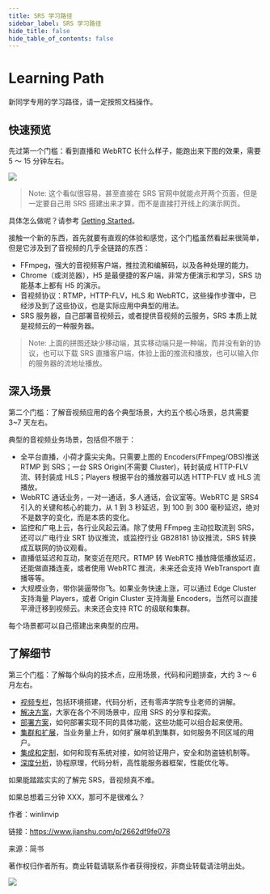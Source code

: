```yaml
---
title: SRS 学习路径
sidebar_label: SRS 学习路径
hide_title: false
hide_table_of_contents: false
---
```


# Learning Path

新同学专用的学习路径，请一定按照文档操作。

## 快速预览

先过第一个门槛：看到直播和 WebRTC 长什么样子，能跑出来下图的效果，需要 5 ～ 15 分钟左右。

![](/img/doc-learning-path-001.png)

> Note: 这个看似很容易，甚至直接在 SRS 官网中就能点开两个页面，但是一定要自己用 SRS 搭建出来才算，而不是直接打开线上的演示网页。

具体怎么做呢？请参考 [Getting Started](./getting-started.md)。


接触一个新的东西，首先就要有直观的体验和感觉，这个门槛虽然看起来很简单，但是它涉及到了音视频的几乎全链路的东西：
- FFmpeg，强大的音视频客户端，推拉流和编解码，以及各种处理的能力。
- Chrome（或浏览器），H5 是最便捷的客户端，非常方便演示和学习，SRS 功能基本上都有 H5 的演示。
- 音视频协议：RTMP，HTTP-FLV，HLS 和 WebRTC，这些操作步骤中，已经涉及到了这些协议，也是实际应用中典型的用法。
- SRS 服务器，自己部署音视频云，或者提供音视频的云服务，SRS 本质上就是视频云的一种服务器。

> Note: 上面的拼图还缺少移动端，其实移动端只是一种端，而并没有新的协议，也可以下载 SRS 直播客户端，体验上面的推流和播放，也可以输入你的服务器的流地址播放。

## 深入场景

第二个门槛：了解音视频应用的各个典型场景，大约五个核心场景，总共需要 3~7 天左右。

典型的音视频业务场景，包括但不限于：
- 全平台直播，小荷才露尖尖角。只需要上图的 Encoders(FFmpeg/OBS)推送 RTMP 到 SRS；一台 SRS Origin(不需要 Cluster)，转封装成 HTTP-FLV 流、转封装成 HLS；Players 根据平台的播放器可以选 HTTP-FLV 或 HLS 流播放。
- WebRTC 通话业务，一对一通话，多人通话，会议室等。WebRTC 是 SRS4 引入的关键和核心的能力，从 1 到 3 秒延迟，到 100 到 300 毫秒延迟，绝对不是数字的变化，而是本质的变化。
- 监控和广电上云，各行业风起云涌。除了使用 FFmpeg 主动拉取流到 SRS，还可以广电行业 SRT 协议推流，或监控行业 GB28181 协议推流，SRS 转换成互联网的协议观看。
- 直播低延迟和互动，聚变近在咫尺。RTMP 转 WebRTC 播放降低播放延迟，还能做直播连麦，或者使用 WebRTC 推流，未来还会支持 WebTransport 直播等等。
- 大规模业务，带你装逼带你飞。如果业务快速上涨，可以通过 Edge Cluster 支持海量 Players，或者 Origin Cluster 支持海量 Encoders，当然可以直接平滑迁移到视频云。未来还会支持 RTC 的级联和集群。

每个场景都可以自己搭建出来典型的应用。

## 了解细节

第三个门槛：了解每个纵向的技术点，应用场景，代码和问题排查，大约 3 ～ 6 月左右。

- [视频专栏](./introduction.md#effective-srs)，包括环境搭建，代码分析，还有零声学院专业老师的讲解。
- [解决方案](./introduction.md#solution-guides)，大家在各个不同场景中，应用 SRS 的分享和探索。
- [部署方案](./introduction.md#deployment-guides)，如何部署实现不同的具体功能，这些功能可以组合起来使用。
- [集群和扩展](./introduction.md#cluster-guides)，当业务量上升，如何扩展单机到集群，如何服务不同区域的用户。
- [集成和定制](./introduction.md#integration-guides)，如何和现有系统对接，如何验证用户，安全和防盗链机制等。
- [深度分析](./introduction.md#develop-guide)，协程原理，代码分析，高性能服务器框架，性能优化等。

如果能踏踏实实的了解完 SRS，音视频真不难。

如果总想着三分钟 XXX，那可不是很难么？

作者：winlinvip

链接：https://www.jianshu.com/p/2662df9fe078

来源：简书

著作权归作者所有。商业转载请联系作者获得授权，非商业转载请注明出处。

![](https://ossrs.net/gif/v1/sls.gif?site=ossrs.net&path=/lts/doc/zh/v5/learning-path)


